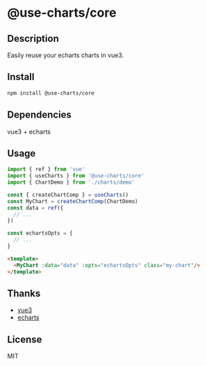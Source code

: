 # @use-charts/core

## Description

Easily reuse your echarts charts in vue3.

## Install

```bash
npm install @use-charts/core
```

## Dependencies

vue3 + echarts

## Usage

```ts
import { ref } from 'vue'
import { useCharts } from '@use-charts/core'
import { ChartDemo } from './charts/demo'

const { createChartComp } = useCharts()
const MyChart = createChartComp(ChartDemo)
const data = ref({
  // ...
})

const echartsOpts = {
  // ...
}
```
```html
<template>
  <MyChart :data="data" :opts="echartsOpts" class="my-chart"/>
</template>
```

## Thanks
- [vue3](https://github.com/vuejs/core)
- [echarts](https://github.com/apache/echarts)

## License

MIT
